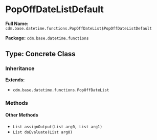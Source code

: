 # PopOffDateListDefault

**Full Name:** `cdm.base.datetime.functions.PopOffDateList$PopOffDateListDefault`

**Package:** `cdm.base.datetime.functions`

## Type: Concrete Class

### Inheritance

**Extends:**
- `cdm.base.datetime.functions.PopOffDateList`

### Methods

#### Other Methods

- `List assignOutput(List arg0, List arg1)`
- `List doEvaluate(List arg0)`

